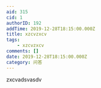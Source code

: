 ```yaml
---
aid: 315
cid: 1
authorID: 192
addTime: 2019-12-28T18:15:00.000Z
title: xzcvzxcv
tags:
    - xzcvzxcv
comments: []
date: 2019-12-28T18:15:00.000Z
category: 问答
---
```


zxcvadsvasdv
